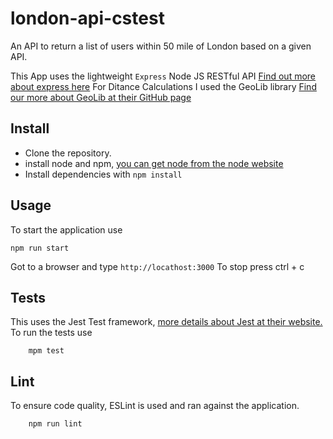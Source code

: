 # london-api-cstest
An API to return a list of users within 50 mile of London based on a given API.

This App uses the lightweight `Express` Node JS RESTful API
[Find out more about express here](https://expressjs.com)
For Ditance Calculations I used the GeoLib library
[Find our more about GeoLib at their GitHub page](https://github.com/manuelbieh/geolib#readme)

## Install
* Clone the repository.
* install node and npm, [you can get node from the node website](https://nodejs.org/en/) 
* Install dependencies with `npm install`

## Usage
To start the application use
```
npm run start
```
Got to a browser and type `http://locathost:3000`
To stop press ctrl + c

## Tests
This uses the Jest Test framework, [more details about Jest at their website.](https://jestjs.io/)
To run the tests use
```
    mpm test
```
## Lint
To ensure code quality, ESLint is used and ran against the application.
```
    npm run lint
```    
